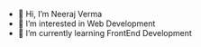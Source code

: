 - 👋 Hi, I’m Neeraj Verma
- 👀 I’m interested in Web Development
- 🌱 I’m currently learning FrontEnd Development

<!---
neerajvr09/neerajvr09 is a ✨ special ✨ repository because its `README.md` (this file) appears on your GitHub profile.
You can click the Preview link to take a look at your changes.
--->
